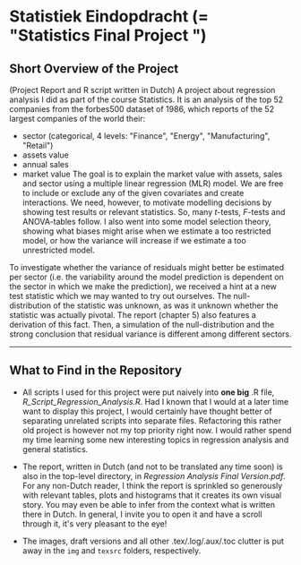 # Statistiek Eindopdracht (= "Statistics Final Project ")

## Short Overview of the Project
 (Project Report and R script written in Dutch) A project about regression analysis I did as part of the course Statistics.
 It is an analysis of the top 52 companies from the forbes500 dataset of 1986, which reports of the 52 largest companies of the world their:
  - sector (categorical, 4 levels: "Finance", "Energy", "Manufacturing", "Retail")
  - assets value
  - annual sales
  - market value
The goal is to explain the market value with assets, sales and sector using a multiple linear regression (MLR) model. We are free to include
or exclude any of the given covariates and create interactions. We need, however, to motivate modelling decisions by showing test results or
relevant statistics. So, many $t$-tests, $F$-tests and ANOVA-tables follow. I also went into some model selection theory, showing what biases
might arise when we estimate a too restricted model, or how the variance will increase if we estimate a too unrestricted model. 

To investigate whether the variance of residuals might better be estimated per sector (i.e. the variability around the model prediction is dependent 
on the sector in which we make the prediction), we received a hint at a new test statistic which we may wanted to try out ourselves. The null-distribution
of the statistic was unknown, as was it unknown whether the statistic was actually pivotal. The report (chapter 5) also features a derivation of this fact. Then,
a simulation of the null-distribution and the strong conclusion that residual variance is different among different sectors.

---

## What to Find in the Repository

 - All scripts I used for this project were put naively into **one big** .R file, *R_Script_Regression_Analysis.R*. Had I known that I would at a later time want to display this project, 
I would certainly have thought better of separating unrelated scripts into separate files. Refactoring this rather old project is however not my top priority right now. I would
rather spend my time learning some new interesting topics in regression analysis and general statistics.

 - The report, written in Dutch (and not to be translated any time soon) is also in the top-level directory, in *Regression Analysis Final Version.pdf*. For any non-Dutch reader, I think the report is sprinkled so
generously with relevant tables, plots and histograms that it creates its own visual story. You may even be able to infer from the context what is written there in Dutch. In general, I invite you to open it and
have a scroll through it, it's very pleasant to the eye!

 - The images, draft versions and all other .tex/.log/.aux/.toc clutter is put away in the `img` and `texsrc` folders, respectively.

